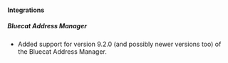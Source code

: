 
#### Integrations
##### Bluecat Address Manager
- Added support for version 9.2.0 (and possibly newer versions too) of the Bluecat Address Manager.
